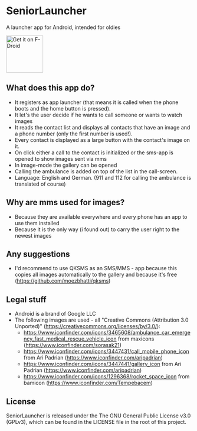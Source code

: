 # SeniorLauncher
A launcher app for Android, intended for oldies

<a href="https://f-droid.org/repository/browse/?fdid=de.nodomain.tobihille.seniorlauncher"><img src="https://f-droid.org/badge/get-it-on.png" alt="Get it on F-Droid" height="100"></a>

## What does this app do?
* It registers as app launcher (that means it is called when the phone boots and the home button is pressed).
* It let's the user decide if he wants to call someone or wants to watch images
* It reads the contact list and displays all contacts that have an image and a phone number (only the first number is used!).
* Every contact is displayed as a large button with the contact's image on it.
* On click either a call to the contact is initialized or the sms-app is opened to show images sent via mms
* In image-mode the gallery can be opened
* Calling the ambulance is added on top of the list in the call-screen.
* Language: English and German. (911 and 112 for calling the ambulance is translated of course)

## Why are mms used for images?
* Because they are available everywhere and every phone has an app to use them installed
* Because it is the only way (i found out) to carry the user right to the newest images

## Any suggestions
* I'd recommend to use QKSMS as an SMS/MMS - app because this copies all images automatically to the gallery and because it's free (https://github.com/moezbhatti/qksms)

## Legal stuff
* Android is a brand of Google LLC
* The following images are used - all "Creative Commons (Attribution 3.0 Unported)" (https://creativecommons.org/licenses/by/3.0/):
  * https://www.iconfinder.com/icons/3465608/ambulance_car_emergency_fast_medical_rescue_vehicle_icon from maxicons (https://www.iconfinder.com/sorasak21)
  * https://www.iconfinder.com/icons/3447431/call_mobile_phone_icon from Ari Padrian (https://www.iconfinder.com/aripadrian)
  * https://www.iconfinder.com/icons/3447441/gallery_icon from Ari Padrian (https://www.iconfinder.com/aripadrian)
  * https://www.iconfinder.com/icons/1296368/rocket_space_icon from bamicon (https://www.iconfinder.com/Tempebacem)
  
## License
SeniorLauncher is released under the The GNU General Public License v3.0 (GPLv3), which can be found in the LICENSE file in the root of this project.
